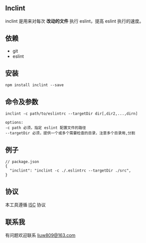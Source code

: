 ## Inclint
inclint 是用来对每次 **改动的文件** 执行 eslint，提高 eslint 执行的速度。

## 依赖
- git 
- eslint

## 安装
`npm install inclint --save`

## 命令及参数
```
inclint -c path/to/eslintrc --targetDir dir[,dir2,...,dirn]

options:   
-c path 必须，指定 eslint 配置文件的路径
--targetDir 必须，提供一个或多个需要检查的目录，注意多个目录用,分割
```

## 例子
```
// package.json
{
  "inclint": "inclint -c ./.eslintrc --targetDir ./src",
}
```

## 协议
本工具遵循 [ISC](https://opensource.org/licenses/ISC) 协议

## 联系我
有问题欢迎联系 liuw809@163.com